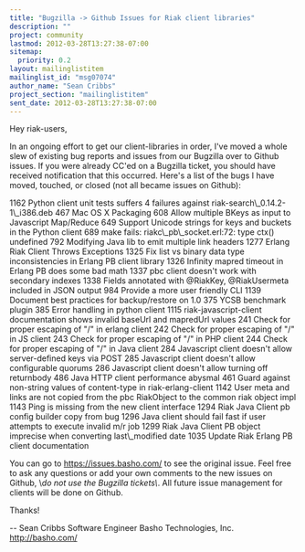```yaml
---
title: "Bugzilla -> Github Issues for Riak client libraries"
description: ""
project: community
lastmod: 2012-03-28T13:27:38-07:00
sitemap:
  priority: 0.2
layout: mailinglistitem
mailinglist_id: "msg07074"
author_name: "Sean Cribbs"
project_section: "mailinglistitem"
sent_date: 2012-03-28T13:27:38-07:00
---
```



Hey riak-users,

In an ongoing effort to get our client-libraries in order, I've moved a
whole slew of existing bug reports and issues from our Bugzilla over to
Github issues. If you were already CC'ed on a Bugzilla ticket, you should
have received notification that this occurred. Here's a list of the bugs I
have moved, touched, or closed (not all became issues on Github):

1162 Python client unit tests suffers 4 failures against
riak-search\\_0.14.2-1\\_i386.deb
467 Mac OS X Packaging
608 Allow multiple BKeys as input to Javascript Map/Reduce
649 Support Unicode strings for keys and buckets in the Python client
689 make fails: riakc\\_pb\\_socket.erl:72: type ctx() undefined
792 Modifying Java lib to emit multiple link headers
1277 Erlang Riak Client Throws Exceptions
1325 Fix list vs binary data type inconsistencies in Erlang PB client
library
1326 Infinity mapred timeout in Erlang PB does some bad math
1337 pbc client doesn't work with secondary indexes
1338 Fields annotated with @RiakKey, @RiakUsermeta included in JSON output
984 Provide a more user friendly CLI
1139 Document best practices for backup/restore on 1.0
375 YCSB benchmark plugin
385 Error handling in python client
1115 riak-javascript-client documentation shows invalid baseUrl and
mapredUrl values
241 Check for proper escaping of "/" in erlang client
242 Check for proper escaping of "/" in JS client
243 Check for proper escaping of "/" in PHP client
244 Check for proper escaping of "/" in Java client
284 Javascript client doesn't allow server-defined keys via POST
285 Javascript client doesn't allow configurable quorums
286 Javascript client doesn't allow turning off returnbody
486 Java HTTP client performance abysmal
461 Guard against non-string values of content-type in riak-erlang-client
1142 User meta and links are not copied from the pbc RiakObject to the
common riak object impl
1143 Ping is missing from the new client interface
1294 Riak Java Client pb config builder copy from bug
1296 Java client should fail fast if user attempts to execute invalid m/r
job
1299 Riak Java Client PB object imprecise when converting last\\_modified date
1035 Update Riak Erlang PB client documentation

You can go to https://issues.basho.com/ to see the original
issue. Feel free to ask any questions or add your own comments to the new
issues on Github, \\*do not use the Bugzilla tickets\\*. All future issue
management for clients will be done on Github.

Thanks!

-- 
Sean Cribbs 
Software Engineer
Basho Technologies, Inc.
http://basho.com/
